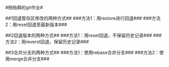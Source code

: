 #杨贻舜的git作业#

##1回退暂存区修改的两种方式##
###方法1：用restore进行回退###
###方法2：用reset回退至最新版本###

##2回退版本的两种方式##
###方法1：用reset回退，不保留历史记录###
###方法2：用reverst回退，保留历史记录###

##3合并分支的两种方式##
###方法1：使用rebase合并分支###
###方法2：使用merge合并分支###
